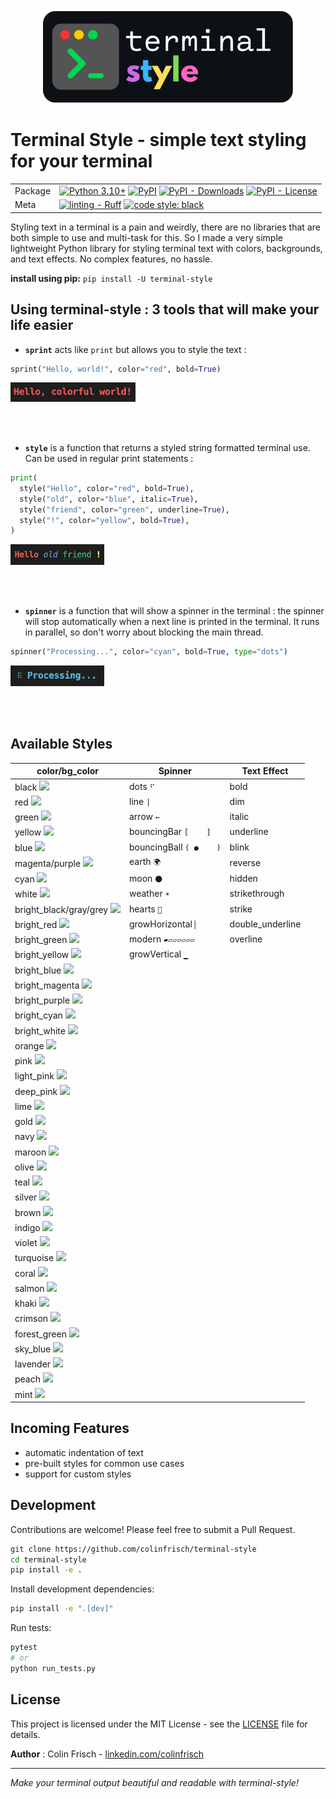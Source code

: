 <p align="center">
  <img src="https://raw.githubusercontent.com/colinfrisch/terminal-style/main/resources/banner.png" width="400" alt="logo">
</p>

# Terminal Style - simple text styling for your terminal

| | |
| --- | --- |
| Package | [![Python 3.10+](https://img.shields.io/badge/python-3.10+-blue.svg)](https://www.python.org/downloads/) [![PyPI](https://img.shields.io/pypi/v/terminal-style.svg)](https://pypi.org/project/terminal-style) [![PyPI - Downloads](https://img.shields.io/pypi/dw/terminal-style)](https://pypistats.org/packages/terminal-style) [![PyPI - License](https://img.shields.io/pypi/l/terminal-style)](https://pypi.org/project/terminal-style/) |
| Meta | [![linting - Ruff](https://img.shields.io/endpoint?url=https://raw.githubusercontent.com/astral-sh/ruff/main/assets/badge/v2.json)](https://github.com/astral-sh/ruff) [![code style: black](https://img.shields.io/badge/code%20style-black-000000.svg)](https://github.com/psf/black) |

Styling text in a terminal is a pain and weirdly, there are no libraries that are both simple to use and multi-task for this. So I made a very simple lightweight Python library for styling terminal text with colors, backgrounds, and text effects. No complex features, no hassle.

**install using pip:** `pip install -U terminal-style`

## Using terminal-style : 3 tools that will make your life easier


- **`sprint`** acts like `print` but allows you to style the text :
```python
sprint("Hello, world!", color="red", bold=True)
```
<img src="https://raw.githubusercontent.com/colinfrisch/terminal-style/main/resources/sprint_demo.png" width="200" alt="logo">

<br/><br/>

- **`style`** is a function that returns a styled string formatted terminal use. Can be used in regular print statements :
```python
print(
  style("Hello", color="red", bold=True),
  style("old", color="blue", italic=True),
  style("friend", color="green", underline=True),
  style("!", color="yellow", bold=True),
)
```
<img src="https://raw.githubusercontent.com/colinfrisch/terminal-style/main/resources/style_demo.png" width="150" alt="logo">

<br/><br/>


- **`spinner`** is a function that will show a spinner in the terminal : the spinner will stop automatically when a next line is printed in the terminal. It runs in parallel, so don't worry about blocking the main thread.
```python
spinner("Processing...", color="cyan", bold=True, type="dots")
```
<img src="https://raw.githubusercontent.com/colinfrisch/terminal-style/main/resources/spinner_demo.png" width="150" alt="logo">

<br/><br/>


## Available Styles

| color/bg_color | Spinner | Text Effect |
|-------|---------|-------------|
| black ![](https://placehold.co/15x15/000000/000000.png) | dots `⠋` | bold |
| red ![](https://placehold.co/15x15/FF0000/FF0000.png) | line `\|` | dim |
| green ![](https://placehold.co/15x15/00FF00/00FF00.png) | arrow `←` | italic |
| yellow ![](https://placehold.co/15x15/FFFF00/FFFF00.png) | bouncingBar `[    ]` | underline |
| blue ![](https://placehold.co/15x15/0000FF/0000FF.png) | bouncingBall `( ●    )` | blink |
| magenta/purple ![](https://placehold.co/15x15/FF00FF/FF00FF.png) | earth `🌍` | reverse |
| cyan ![](https://placehold.co/15x15/00FFFF/00FFFF.png) | moon `🌑` | hidden |
| white ![](https://placehold.co/15x15/FFFFFF/FFFFFF.png) | weather `☀️` | strikethrough |
| bright_black/gray/grey ![](https://placehold.co/15x15/808080/808080.png) | hearts `💛` | strike |
| bright_red ![](https://placehold.co/15x15/FF6666/FF6666.png) | growHorizontal `▏`  | double_underline |
| bright_green ![](https://placehold.co/15x15/66FF66/66FF66.png) | modern `▰▱▱▱▱▱▱` | overline |
| bright_yellow ![](https://placehold.co/15x15/FFFF66/FFFF66.png) | growVertical `▁` | |
| bright_blue ![](https://placehold.co/15x15/6666FF/6666FF.png) | | |
| bright_magenta ![](https://placehold.co/15x15/FF66FF/FF66FF.png) | | |
| bright_purple ![](https://placehold.co/15x15/FF66FF/FF66FF.png) | | |
| bright_cyan ![](https://placehold.co/15x15/66FFFF/66FFFF.png) | | |
| bright_white ![](https://placehold.co/15x15/FFFFFF/FFFFFF.png) | | |
| orange ![](https://placehold.co/15x15/FFA500/FFA500.png) | | |
| pink ![](https://placehold.co/15x15/FFC0CB/FFC0CB.png) | | |
| light_pink ![](https://placehold.co/15x15/FFB6C1/FFB6C1.png) | | |
| deep_pink ![](https://placehold.co/15x15/FF1493/FF1493.png) | | |
| lime ![](https://placehold.co/15x15/32CD32/32CD32.png) | | |
| gold ![](https://placehold.co/15x15/FFD700/FFD700.png) | | |
| navy ![](https://placehold.co/15x15/000080/000080.png) | | |
| maroon ![](https://placehold.co/15x15/800000/800000.png) | | |
| olive ![](https://placehold.co/15x15/808000/808000.png) | | |
| teal ![](https://placehold.co/15x15/008080/008080.png) | | |
| silver ![](https://placehold.co/15x15/C0C0C0/C0C0C0.png) | | |
| brown ![](https://placehold.co/15x15/A52A2A/A52A2A.png) | | |
| indigo ![](https://placehold.co/15x15/4B0082/4B0082.png) | | |
| violet ![](https://placehold.co/15x15/EE82EE/EE82EE.png) | | |
| turquoise ![](https://placehold.co/15x15/40E0D0/40E0D0.png) | | |
| coral ![](https://placehold.co/15x15/FF7F50/FF7F50.png) | | |
| salmon ![](https://placehold.co/15x15/FA8072/FA8072.png) | | |
| khaki ![](https://placehold.co/15x15/F0E68C/F0E68C.png) | | |
| crimson ![](https://placehold.co/15x15/DC143C/DC143C.png) | | |
| forest_green ![](https://placehold.co/15x15/228B22/228B22.png) | | |
| sky_blue ![](https://placehold.co/15x15/87CEEB/87CEEB.png) | | |
| lavender ![](https://placehold.co/15x15/E6E6FA/E6E6FA.png) | | |
| peach ![](https://placehold.co/15x15/FFDAB9/FFDAB9.png) | | |
| mint ![](https://placehold.co/15x15/98FF98/98FF98.png) | | |



## Incoming Features

- automatic indentation of text
- pre-built styles for common use cases
- support for custom styles


## Development

Contributions are welcome! Please feel free to submit a Pull Request.

```bash
git clone https://github.com/colinfrisch/terminal-style
cd terminal-style
pip install -e .
```

Install development dependencies:
```bash
pip install -e ".[dev]"
```

Run tests:
```bash
pytest
# or
python run_tests.py
```

## License

This project is licensed under the MIT License - see the [LICENSE](LICENSE) file for details.

**Author** : Colin Frisch - [linkedin.com/colinfrisch](https://www.linkedin.com/in/colinfrisch/)

---

*Make your terminal output beautiful and readable with terminal-style!*
